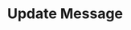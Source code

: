 ---
title: Update Message
excerpt: Update a message
api:
  file: botpress-api.json
  operationId: updateMessage
deprecated: false
hidden: false
metadata:
  title: ''
  description: ''
  robots: index
next:
  description: ''
---
